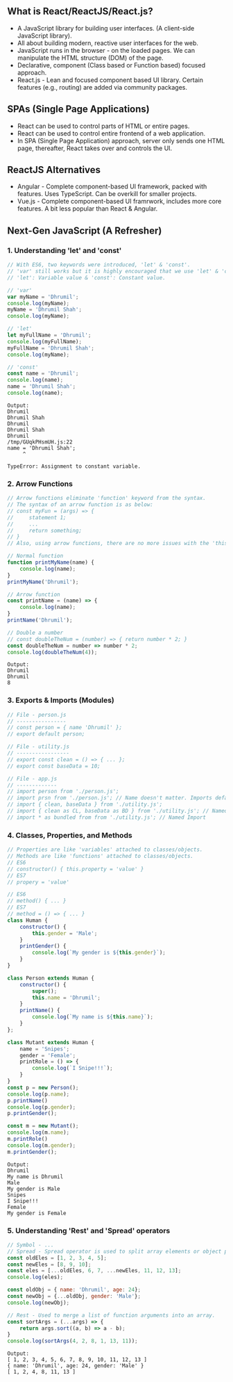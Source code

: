## What is React/ReactJS/React.js?
- A JavaScript library for building user interfaces. (A client-side JavaScript library).
- All about building modern, reactive user interfaces for the web.
- JavaScript runs in the browser - on the loaded pages. We can manipulate the HTML structure (DOM) of the page.
- Declarative, component (Class based or Function based) focused approach.
- React.js - Lean and focused component based UI library. Certain features (e.g., routing) are added via community packages.

## SPAs (Single Page Applications)
- React can be used to control parts of HTML or entire pages.
- React can be used to control entire frontend of a web application.
- In SPA (Single Page Application) approach, server only sends one HTML page, thereafter, React takes over and controls the UI.

## ReactJS Alternatives
- Angular - Complete component-based UI framework, packed with features. Uses TypeScript. Can be overkill for smaller projects.
- Vue.js - Complete component-based UI framrwork, includes more core features. A bit less popular than React & Angular.

## Next-Gen JavaScript (A Refresher)

### 1. Understanding 'let' and 'const'
```js
// With ES6, two keywords were introduced, 'let' & 'const'. 
// 'var' still works but it is highly encouraged that we use 'let' & 'const'.
// 'let': Variable value & 'const': Constant value.

// 'var'
var myName = 'Dhrumil';
console.log(myName);
myName = 'Dhrumil Shah';
console.log(myName);

// 'let'
let myFullName = 'Dhrumil';
console.log(myFullName);
myFullName = 'Dhrumil Shah';
console.log(myName);

// 'const'
const name = 'Dhrumil';
console.log(name);
name = 'Dhrumil Shah';
console.log(name);
```
```
Output:
Dhrumil
Dhrumil Shah
Dhrumil
Dhrumil Shah
Dhrumil
/tmp/GUqkPHsmUH.js:22
name = 'Dhrumil Shah';
     ^

TypeError: Assignment to constant variable.
```

### 2. Arrow Functions
```js
// Arrow functions eliminate 'function' keyword from the syntax.
// The syntax of an arrow function is as below:
// const myFun = (args) => { 
//     statement 1;
//     ...
//     return something;
// }
// Also, using arrow functions, there are no more issues with the 'this' keyword. It is context aware.

// Normal function
function printMyName(name) {
    console.log(name);
}
printMyName('Dhrumil');

// Arrow function
const printName = (name) => {
    console.log(name);
}
printName('Dhrumil');

// Double a number 
// const doubleTheNum = (number) => { return number * 2; }
const doubleTheNum = number => number * 2;
console.log(doubleTheNum(4));
```
```
Output:
Dhrumil
Dhrumil
8
```

### 3. Exports & Imports (Modules)
``` js
// File - person.js
// ----------------
// const person = { name 'Dhrumil' };
// export default person;

// File - utility.js
// -----------------
// export const clean = () => { ... };
// export const baseData = 10;

// File - app.js
// -------------
// import person from './person.js';
// import prsn from './person.js'; // Name doesn't matter. Imports default and only export of the file name in the receiving file is up to us.
// import { clean, baseData } from './utility.js';
// import { clean as CL, baseData as BD } from './utility.js'; // Named Import
// import * as bundled from from './utility.js'; // Named Import
```

### 4. Classes, Properties, and Methods
```js
// Properties are like 'variables' attached to classes/objects.
// Methods are like 'functions' attached to classes/objects.
// ES6
// constructor() { this.property = 'value' }
// ES7
// propery = 'value'

// ES6
// method() { ... }
// ES7
// method = () => { ... }
class Human {
    constructor() {
        this.gender = 'Male';
    }
    printGender() {
        console.log(`My gender is ${this.gender}`);
    }
}

class Person extends Human {
    constructor() {
        super();
        this.name = 'Dhrumil';
    }
    printName() {
        console.log(`My name is ${this.name}`);
    }
};

class Mutant extends Human {
    name = 'Snipes';
    gender = 'Female';
    printRole = () => {
        console.log(`I Snipe!!!`);
    }
}
const p = new Person();
console.log(p.name);
p.printName()
console.log(p.gender);
p.printGender();

const m = new Mutant();
console.log(m.name);
m.printRole()
console.log(m.gender);
m.printGender();
```
```
Output:
Dhrumil
My name is Dhrumil
Male
My gender is Male
Snipes
I Snipe!!!
Female
My gender is Female
```

### 5. Understanding 'Rest' and 'Spread' operators
```js
// Symbol - ...
// Spread - Spread operator is used to split array elements or object properties.
const oldEles = [1, 2, 3, 4, 5];
const newEles = [8, 9, 10];
const eles = [...oldEles, 6, 7, ...newEles, 11, 12, 13];
console.log(eles);

const oldObj = { name: 'Dhrumil', age: 24};
const newObj = {...oldObj, gender: 'Male'};
console.log(newObj);

// Rest - Used to merge a list of function arguments into an array.
const sortArgs = (...args) => {
    return args.sort((a, b) => a - b);
}
console.log(sortArgs(4, 2, 8, 1, 13, 11));
```
```
Output:
[ 1, 2, 3, 4, 5, 6, 7, 8, 9, 10, 11, 12, 13 ]
{ name: 'Dhrumil', age: 24, gender: 'Male' }
[ 1, 2, 4, 8, 11, 13 ]
```
